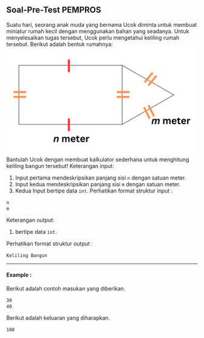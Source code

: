 ## Soal-Pre-Test PEMPROS

Suatu hari, seorang anak muda yang bernama Ucok diminta untuk membuat miniatur rumah kecil dengan menggunakan bahan yang seadanya. Untuk menyelesaikan tugas tersebut, Ucok perlu mengetahui keliling rumah tersebut. Berikut adalah bentuk rumahnya:
![Img_pre-test_PEMPROS.png](Img_pre-test_PEMPROS.png)
Bantulah Ucok dengan membuat kalkulator sederhana untuk menghitung keliling bangun tersebut!
Keterangan input:

1. Input pertama mendeskripsikan panjang sisi `n` dengan satuan meter.
2. Input kedua mendeskripsikan panjang sisi `m` dengan satuan meter.
3. Kedua Input bertipe data `int`.
   Perhatikan format struktur input :

```
n
m

```

Keterangan output:

1. bertipe data `int`.

Perhatikan format struktur output :

```
Keliling Bangun

```

<hr>

#### Example :

Berikut adalah contoh masukan yang diberikan.

```
30
40

```

Berikut adalah keluaran yang diharapkan.

```
180

```

